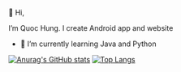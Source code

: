 👋 Hi, 

I’m Quoc Hung. I create Android app and website

- 🌱 I’m currently learning Java and Python

[![Anurag's GitHub stats](https://github-readme-stats.vercel.app/api?username=quochungbn)](https://github.com/anuraghazra/github-readme-stats)
[![Top Langs](https://github-readme-stats.vercel.app/api/top-langs/?username=quochungbn)](https://github.com/anuraghazra/github-readme-stats)


